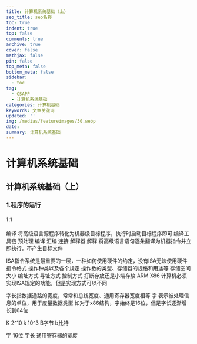 ```yaml
---
title: 计算机系统基础（上）
seo_title: seo名称
toc: true
indent: true
top: false
comments: true
archive: true
cover: false
mathjax: false
pin: false
top_meta: false
bottom_meta: false
sidebar:
  - toc
tag:
  - CSAPP
  - 计算机系统基础
categories: 计算机基础
keywords: 文章关键词
updated: ''
img: /medias/featureimages/30.webp
date:
summary: 计算机系统基础
---
```

# 计算机系统基础
## 计算机系统基础（上）
### 1.程序的运行
#### 1.1


编译 将高级语言源程序转化为机器级目标程序，执行时启动目标程序即可
编译工具链 预处理 编译 汇编 连接
解释器
解释 将高级语言语句逐条翻译为机器指令并立即执行，不产生目标文件






ISA指令系统是最重要的一层，一种如何使用硬件的约定，没有ISA无法使用硬件
指令格式 操作种类以及各个规定 操作数的类型、存储器的规格和用途等
存储空间大小 编址方式
寻址方式
控制方式
打断存放还是小端存放
ARM X86
计算机必须实现ISA规定的功能，但是实现方式可以不同


字长指数据通路的宽度，常常和总线宽度、通用寄存器宽度相等
字 表示被处理信息的单位，用于度量数据类型
如对于x86结构，字始终是16位，但是字长逐渐增长到64位

K 2^10 k 10^3 B字节 b比特





字 16位
字长 通用寄存器的宽度